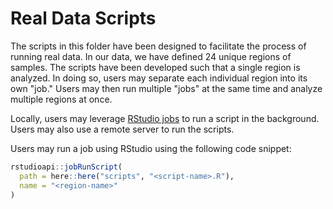 # Real Data Scripts

The scripts in this folder have been designed to facilitate the process of
running real data. In our data, we have defined 24 unique regions of samples.
The scripts have been developed such that a single region is analyzed. In doing
so, users may separate each individual region into its own "job." Users may then
run multiple "jobs" at the same time and analyze multiple regions at once.

Locally, users may leverage [RStudio
jobs](https://www.rstudio.com/blog/rstudio-1-2-jobs/) to run a script in the
background. Users may also use a remote server to run the scripts.

Users may run a job using RStudio using the following code snippet:

```r
rstudioapi::jobRunScript(
  path = here::here("scripts", "<script-name>.R"),
  name = "<region-name>"
)
```
